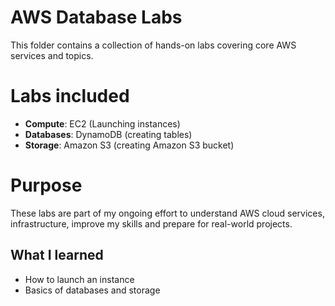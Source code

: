 # AWS Database Labs
This folder contains a collection of hands-on labs covering core AWS services and topics. 

# Labs included
- **Compute**: EC2 (Launching instances)
- **Databases**: DynamoDB (creating tables)
- **Storage**: Amazon S3 (creating Amazon S3 bucket)

# Purpose
These labs are part of my ongoing effort to understand AWS cloud services, infrastructure, improve my skills and prepare for real-world projects.

## What I learned
- How to launch an instance
- Basics of databases and storage
  
